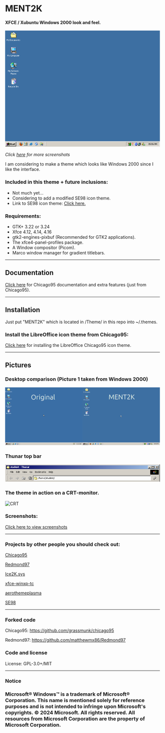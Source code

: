 # MENT2K
#### XFCE / Xubuntu Windows 2000 look and feel.

<p align="center">
<img src="Screenshots/MENT2K-screenshot.png" alt="Desktop"/>
</p>

*Click [here](Screenshots/SCREENSHOTS.md) for more screenshots*

I am considering to make a theme which looks like Windows 2000 since I like the interface.

### Included in this theme + future inclusions:

- Not much yet...
- Considering to add a modified SE98 icon theme.
- Link to SE98 icon theme: [Click here.](https://github.com/nestoris/Win98SE?tab=readme-ov-file)

### Requirements:

- GTK+ 3.22 or 3.24
- Xfce 4.12, 4.14, 4.16
- gtk2-engines-pixbuf (Recommended for GTK2 applications).
- The xfce4-panel-profiles package.
- A Window compositor (Picom).
- Marco window manager for gradient titlebars.

-----

## Documentation

[Click here](INSTALL.md) for Chicago95 documentation and extra features (just from Chicago95).

-----

## Installation

Just put "MENT2K" which is located in /Theme/ in this repo into ~/.themes.

### Install the LibreOffice icon theme from Chicago95:
[Click here](https://github.com/grassmunk/Chicago95/blob/master/Extras/libreoffice-chicago95-iconset/README.md) for installing the LibreOffice Chicago95 icon theme.

----
## Pictures

### Desktop comparison (Picture 1 taken from Windows 2000)
<img src="Screenshots/Comparison.png" alt="Desktop comp"/>

### Thunar top bar
<img src="Screenshots/Thunar.png" alt="thunar"/>

### The theme in action on a CRT-monitor.
<img src="Screenshots/CRT.JPG" alt="CRT"/>

### Screenshots:
[Click here to view screenshots](Screenshots/SCREENSHOTS.md)

----
### Projects by other people you should check out:
[Chicago95](https://github.com/grassmunk/chicago95)

[Redmond97](https://github.com/matthewmx86/Redmond97)

[Ice2K.sys](https://toiletflusher.neocities.org/ice2k/)

[xfce-winxp-tc](https://github.com/rozniak/xfce-winxp-tc)

[aerothemeplasma](https://gitgud.io/wackyideas/aerothemeplasma/)

[SE98](https://github.com/nestoris/Win98SE)

----
### Forked code
Chicago95: https://github.com/grassmunk/chicago95

Redmond97: https://github.com/matthewmx86/Redmond97
### Code and license
License: GPL-3.0+/MIT

[obs-repo]: https://software.opensuse.org//download.html?project=home%3Abgstack15%3AChicago95&package=chicago95-theme-all

----
### Notice
### Microsoft® Windows™ is a trademark of Microsoft® Corporation. This name is mentioned solely for reference purposes and is not intended to infringe upon Microsoft's copyrights. © 2024 Microsoft. All rights reserved. All resources from Microsoft Corporation are the property of Microsoft Corporation.
